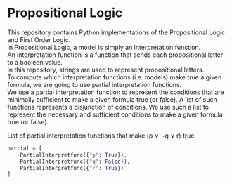 # Propositional Logic
This repository contains Python implementations of the Propositional Logic and First Order Logic.<br>
In Propositional Logic, a model is simply an interpretation function.<br>
An interpretation function is a function that sends each propositional letter to a boolean value.<br>
In this repository, strings are used to represent propositional letters.<br>
To compute which interpretation functions (i.e. models) make true a given formula, we are going to use partial interpretation functions.<br>
We use a partial interpretation function to represent the conditions that are minimally sufficient to make a given formula true (or false). A list of such functions represents a disjunction of conditions. We use such a list to represent the necessary and sufficient conditions to make a given formula true (or false).<br>

List of partial interpretation functions that make (p ∨ ¬q ∨ r) true<br>

```python
partial = [
    PartialInterpretfunc({"p": True}),
    PartialInterpretfunc({"q": False}),
    PartialInterpretfunc({"r": True})
]